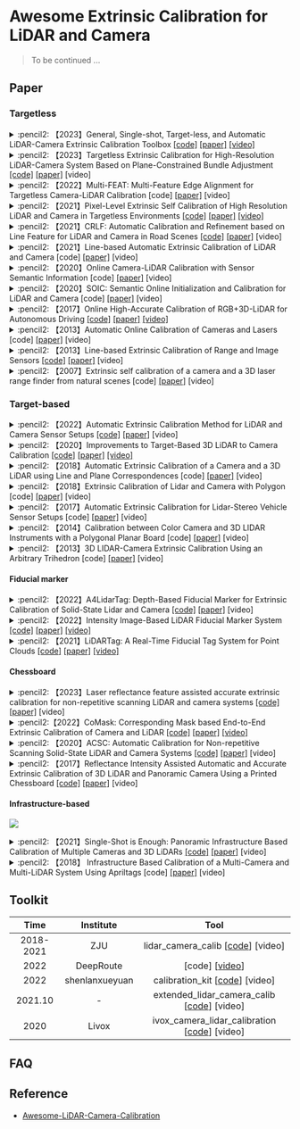 # Awesome Extrinsic Calibration for LiDAR and Camera

> To be continued ...

## Paper

### Targetless

<details>
    <summary>:pencil2: 
        【2023】General, Single-shot, Target-less, and Automatic LiDAR-Camera Extrinsic Calibration Toolbox
    <a href="https://github.com/koide3/direct_visual_lidar_calibration">[code]</a>
    <a href="https://staff.aist.go.jp/k.koide/assets/pdf/icra2023.pdf">[paper]</a>
    <a href="https://www.youtube.com/watch?v=7TM7wGthinc">[video]</a>
    </summary>

:page_facing_up: RAL, :office: AIST (Japan)

</details>

<details>
    <summary>:pencil2: 
        【2023】Targetless Extrinsic Calibration for High-Resolution LiDAR-Camera System Based on Plane-Constrained Bundle Adjustment
    <a href="https://github.com/chenfeiyi/PBACalib">[code]</a>
    <a href="https://ieeexplore.ieee.org/abstract/document/9968080">[paper]</a>
    [video]
    </summary>

【PBACalib】 :page_facing_up: RAL, :office: HKUST and Unity-Drive Innovation

</details>

<details>
    <summary>:pencil2: 
        【2022】Multi-FEAT: Multi-Feature Edge Alignment for Targetless Camera-LiDAR Calibration
    [code]
    <a href="https://arxiv.org/pdf/2207.07228.pdf">[paper]</a>
    [video]
    </summary>

【Multi-FEAT】:page_facing_up: arXiv, :office: Technische Universiteit Delft (Netherlands)

</details>

<details>
    <summary>:pencil2: 
        【2021】Pixel-Level Extrinsic Self Calibration of High Resolution LiDAR and Camera in Targetless Environments
    <a href="https://github.com/hku-mars/livox_camera_calib">[code]</a>
    <a href="https://arxiv.org/abs/2103.01627">[paper]</a>
    <a href="https://youtu.be/e6Vkkasc4JI">[video]</a>
    </summary>

:page_facing_up: RAL, :office: HKU

</details>

<details>
    <summary>:pencil2: 
        【2021】CRLF: Automatic Calibration and Refinement based on Line Feature
for LiDAR and Camera in Road Scenes
    <a href="https://github.com/PJLab-ADG/SensorsCalibration/tree/master/lidar2camera">[code]</a>
    <a href="https://arxiv.org/pdf/2103.04558.pdf">[paper]</a>
    [video]
    </summary>

【CRLF】:page_facing_up: arXiv, :office: SenseTime

</details>

<details>
    <summary>:pencil2: 
        【2021】Line-based Automatic Extrinsic Calibration of LiDAR and Camera
    [code]
    <a href="https://ieeexplore.ieee.org/document/9561216">[paper]</a>
    [video]
    </summary>

:page_facing_up: ICRA, :office: THU

</details>

<details>
    <summary>:pencil2: 
        【2020】Online Camera-LiDAR Calibration with Sensor Semantic Information
    [code]
    <a href="https://ieeexplore.ieee.org/document/9196627">[paper]</a>
    [video]
    </summary>

:page_facing_up: ICRA, :office: Pony.AI and CMU

</details>

<details>
    <summary>:pencil2: 
        【2020】SOIC: Semantic Online Initialization and Calibration for LiDAR and Camera
    [code]
    <a href="https://arxiv.org/abs/2003.04260">[paper]</a>
    [video]
    </summary>

:page_facing_up: arXiv, :office: AIST (Japan)

</details>

<details>
    <summary>:pencil2: 
        【2017】Online High-Accurate Calibration of RGB+3D-LiDAR for Autonomous Driving
    <a href="">[code]</a>
    <a href="">[paper]</a>
    <a href="">[video]</a>
    </summary>

:page_facing_up: Image and Graphics (Springer), :office: XJTU

</details>

<details>
    <summary>:pencil2: 
        【2013】Automatic Online Calibration of Cameras and Lasers
    [code]
    <a href="https://www.roboticsproceedings.org/rss09/p29.pdf">[paper]</a>
    [video]
    </summary>

:page_facing_up: Robotics: Science and Systems,:office: Stanford

</details>

<details>
    <summary>:pencil2: 
        【2013】Line-based Extrinsic Calibration of Range and Image Sensors
    <a href="https://github.com/YBHkorea/Paper-Implementation/tree/542e038a3fbfa4ab48b2ad416e23aeadb27afe60/Extrinsic%20Calibration_Geiger2012">[code]</a>
    <a href="">[paper]</a>
    [video]
    </summary>

:page_facing_up: ICRA , :office: CSIRO ICT (Austra)

</details>

<details>
    <summary>:pencil2: 
        【2007】Extrinsic self calibration of a camera and a 3D laser range finder from natural scenes
    [code]
    <a href="https://ieeexplore.ieee.org/document/4399276">[paper]</a>
    [video]
    </summary>

:page_facing_up: Conference on Intelligent Robots and Systems, :office: ETH

</details>

### Target-based

<details>
    <summary>:pencil2: 
        【2022】Automatic Extrinsic Calibration Method for LiDAR and Camera Sensor Setups
    <a href="https://github.com/beltransen/velo2cam_calibration">[code]</a>
    <a href="https://ieeexplore.ieee.org/document/9733276">[paper]</a>
    [video]
    </summary>

:page_facing_up: TITS , :office: UAM (Spain)

</details>

<details>
    <summary>:pencil2: 
        【2020】Improvements to Target-Based 3D LiDAR to Camera Calibration
    <a href="https://github.com/UMich-BipedLab/extrinsic_lidar_camera_calibration">[code]</a>
    <a href="https://arxiv.org/abs/1910.03126">[paper]</a>
    <a href="https://www.brucerobot.com/calibration">[video]</a>
    </summary>

:page_facing_up: IEEE Access, :office: U-M

</details>

<details>
    <summary>:pencil2: 
        【2018】Automatic Extrinsic Calibration of a Camera and a 3D LiDAR using Line and Plane Correspondences
    [code]
    <a href="https://ieeexplore.ieee.org/document/8593660">[paper]</a>
    [video]
    </summary>

:page_facing_up: IROS , :office: CMU

</details>

<details>
    <summary>:pencil2: 
        【2018】Extrinsic Calibration of Lidar and Camera with Polygon 
    [code]
    <a href="https://ieeexplore.ieee.org/document/8665256">[paper]</a>
    [video]
    </summary>

:page_facing_up: ROBIO, :office: HKUST and Unity-Drive Innovation

</details>

<details>
    <summary>:pencil2: 
        【2017】Automatic Extrinsic Calibration for Lidar-Stereo Vehicle Sensor Setups
    [code]
    <a href="https://ieeexplore.ieee.org/document/8317829">[paper]</a>
    [video]
    </summary>

:page_facing_up: ITSC , :office: UAM (Spain)

</details>

<details>
    <summary>:pencil2: 
        【2014】Calibration between Color Camera and 3D LIDAR Instruments with a Polygonal Planar Board
    [code]
    <a href="https://www.mdpi.com/1424-8220/14/3/5333">[paper]</a>
    [video]
    </summary>

:page_facing_up: sensors , :office: DGU (Korea)

</details>

<details>
    <summary>:pencil2: 
        【2013】3D LIDAR-Camera Extrinsic Calibration Using an Arbitrary Trihedron
    [code]
    <a href="https://www.mdpi.com/1424-8220/13/2/1902">[paper]</a>
    [video]
    </summary>

:page_facing_up: sensors, :office: ZJU

</details>

#### Fiducial marker

<details>
    <summary>:pencil2: 【2022】A4LidarTag: Depth-Based Fiducial Marker for Extrinsic Calibration of Solid-State Lidar and Camera
    <a href="https://ieeexplore.ieee.org/iel7/7083369/7339444/09770363.pdf">[code]</a>
    <a href="https://github.com/xieyuser/A4LidarTag">[paper]</a>
    [video]
    </summary>

:page_facing_up: RAL, :office: THU

</details>

<details>
    <summary>:pencil2: 
        【2022】Intensity Image-Based LiDAR Fiducial Marker System
    <a href="https://github.com/York-SDCNLab/IILFM/tree/main">[code]</a>
    <a href="https://ieeexplore.ieee.org/document/9774900">[paper]</a>
    <a href="https://www.youtube.com/watch?v=AYBQHAEWBLM">[video]</a>
    </summary>

:page_facing_up: RAL, :office: York University(Canada)

</details>

<details>
    <summary>:pencil2: 
        【2021】LiDARTag: A Real-Time Fiducial Tag System for Point Clouds 
    <a href="https://github.com/UMich-BipedLab/LiDARTag">[code]</a>
    <a href="https://arxiv.org/abs/1908.10349">[paper]</a>
    <a href="https://www.brucebotstudio.com/lidartag">[video]</a>
    </summary>

:page_facing_up: RAL, :office: U-M

</details>

#### Chessboard

<details>
    <summary>:pencil2: 
        【2023】Laser reflectance feature assisted accurate extrinsic calibration for non-repetitive scanning LiDAR and camera systems
    <a href="https://github.com/zhijianglu/RCLC">[code]</a>
    <a href="https://opg.optica.org/oe/viewmedia.cfm?uri=oe-30-10-16242&seq=0">[paper]</a>
    [video]
    </summary>

【RCLC】:page_facing_up: Optics Express, :office: BIT

</details>

<details>
    <summary>:pencil2:【2022】CoMask: Corresponding Mask based End-to-End Extrinsic Calibration of Camera and LiDAR
    <a href="https://github.com/ccyinlu/multimodal_data_studio">[code]</a>
    <a href="https://www.mdpi.com/2072-4292/12/12/1925">[paper]</a>
    <a href="">[video]</a>
    </summary>

【CoMask】:page_facing_up: Remote Sensing, :office: WHU

</details>

<details>
    <summary>:pencil2: 
        【2020】ACSC: Automatic Calibration for Non-repetitive Scanning Solid-State
LiDAR and Camera Systems
    <a href="https://github.com/HViktorTsoi/ACSC">[code]</a>
    <a href="https://arxiv.org/pdf/2011.08516.pdf">[paper]</a>
    [video]
    </summary>

【ACSC】:page_facing_up: arXiv, :office: BUAA

</details>

<details>
    <summary>:pencil2: 
        【2017】Reflectance Intensity Assisted Automatic and Accurate Extrinsic Calibration of 3D LiDAR and Panoramic Camera Using a Printed Chessboard
    <a href="https://github.com/mfxox/ILCC">[code]</a>
    <a href="https://www.mdpi.com/2072-4292/9/8/851">[paper]</a>
    [video]
    </summary>

:page_facing_up: Remote Sensing, :office: Nagoya University

</details>

#### Infrastructure-based

![](https://natsu-akatsuki.oss-cn-guangzhou.aliyuncs.com/img/image-20230731210337282.png)

<details>
    <summary>:pencil2: 
        【2021】Single-Shot is Enough: Panoramic Infrastructure Based Calibration of Multiple Cameras and 3D LiDARs
    <a href="https://github.com/alibaba/multiple-cameras-and-3D-LiDARs-extrinsic-calibration">[code]</a>
    <a href="https://arxiv.org/abs/2103.12941">[paper]</a>
    [video]
    </summary>

:page_facing_up: IROS, :office: Alibaba

</details>

<details>
    <summary>:pencil2: 
        【2018】 Infrastructure Based Calibration of a Multi-Camera and Multi-LiDAR System Using Apriltags
    [code]
    <a href="https://ieeexplore.ieee.org/document/8500646">[paper]</a>
    [video]
    </summary>

:page_facing_up: IV, :office: Baidu

</details>

## Toolkit

|   Time    |   Institute    |                                                                         Tool                                                                         |
|:---------:|:--------------:|:----------------------------------------------------------------------------------------------------------------------------------------------------:|
| 2018-2021 |      ZJU       |                              lidar_camera_calib [[code](https://github.com/icameling/lidar_camera_calibration)] [video]                              |
|   2022    |   DeepRoute    | [code] [[video](https://www.bilibili.com/video/BV1Zg41187XN/?spm_id_from=333.788.recommend_more_video.0&vd_source=b5838975531db9548c452816654546d5)] |
|   2022    | shenlanxueyuan |                                  calibration_kit [[code](https://github.com/calibtoolkit/calibration_kit)] [video]                                   |
|  2021.10  |       -        |                        extended_lidar_camera_calib [[code](https://github.com/AFEICHINA/extended_lidar_camera_calib)] [video]                        |
|   2020    |     Livox      |                   ivox_camera_lidar_calibration [[code](https://github.com/Livox-SDK/livox_camera_lidar_calibration.git)] [video]                    |

## FAQ

## Reference

- [Awesome-LiDAR-Camera-Calibration](https://github.com/Deephome/Awesome-LiDAR-Camera-Calibration)